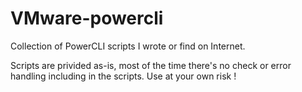 VMware-powercli
===============

Collection of PowerCLI scripts I wrote or find on Internet.

Scripts are privided as-is, most of the time there's no check or error handling including in the scripts.
Use at your own risk !
